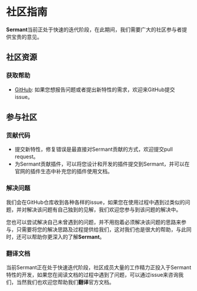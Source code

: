 # 社区指南

**Sermant**当前正处于快速的迭代阶段，在此期间，我们需要广大的社区参与者提供宝贵的意见。

## 社区资源

### 获取帮助

-  [GitHub](https://github.com/huaweicloud/Sermant/issues): 如果您想报告问题或者提出新特性的需求，欢迎来GitHub提交issue。

## 参与社区

### 贡献代码

- 提交新特性，修复错误是最直接对Sermant贡献的方式，欢迎提交pull request。
- 为Sermant贡献插件，可以将您设计和开发的插件提交到Sermant，并可以在官网的插件生态中补充您的插件使用文档。

### 解决问题

我们会在GitHub仓库收到各种各样的issue，如果您在使用过程中遇到过类似的问题，并对解决该问题有自己独到的见解，我们欢迎您参与到该问题的解决中。

您也可以尝试解决自己未曾遇到的问题，并不用抱着必须解决该问题的思路来参与，只需要将您的解决思路及过程提供给我们，这对我们也是很大的帮助，与此同时，还可以帮助你更深入的了解**Sermant**。

### 翻译文档

当前Sermant正在处于快速迭代阶段，社区成员大量的工作精力正投入于Sermant特性的开发，如果您在阅读文档的过程中遇到了问题，可以通过issue来咨询我们，当然我们也欢迎您帮助我们**翻译**官方文档。